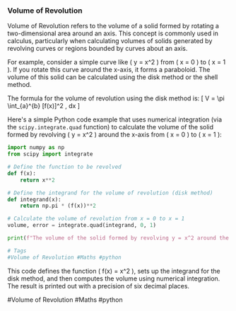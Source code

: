 ### Volume of Revolution

Volume of Revolution refers to the volume of a solid formed by rotating a two-dimensional area around an axis. This concept is commonly used in calculus, particularly when calculating volumes of solids generated by revolving curves or regions bounded by curves about an axis.

For example, consider a simple curve like \( y = x^2 \) from \( x = 0 \) to \( x = 1 \). If you rotate this curve around the x-axis, it forms a paraboloid. The volume of this solid can be calculated using the disk method or the shell method.

The formula for the volume of revolution using the disk method is:
\[ V = \pi \int_{a}^{b} [f(x)]^2 \, dx \]

Here's a simple Python code example that uses numerical integration (via the `scipy.integrate.quad` function) to calculate the volume of the solid formed by revolving \( y = x^2 \) around the x-axis from \( x = 0 \) to \( x = 1 \):

```python
import numpy as np
from scipy import integrate

# Define the function to be revolved
def f(x):
    return x**2

# Define the integrand for the volume of revolution (disk method)
def integrand(x):
    return np.pi * (f(x))**2

# Calculate the volume of revolution from x = 0 to x = 1
volume, error = integrate.quad(integrand, 0, 1)

print(f"The volume of the solid formed by revolving y = x^2 around the x-axis from x = 0 to x = 1 is approximately {volume:.6f}.")

# Tags
#Volume of Revolution #Maths #python
```

This code defines the function \( f(x) = x^2 \), sets up the integrand for the disk method, and then computes the volume using numerical integration. The result is printed out with a precision of six decimal places.

#Volume of Revolution #Maths #python